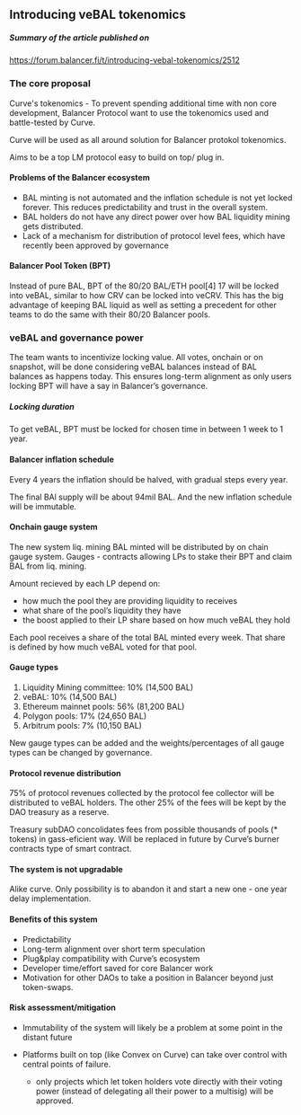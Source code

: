 ## Introducing veBAL tokenomics
##### Summary of the article published on 
https://forum.balancer.fi/t/introducing-vebal-tokenomics/2512

### The core proposal 

Curve's tokenomics - To prevent spending additional time with non core development,
Balancer Protocol want to use the tokenomics used and battle-tested by Curve.

Curve will be used as all around solution for Balancer protokol tokenomics.

Aims to be a top LM protocol easy to build on top/ plug in.





#### Problems of the Balancer ecosystem
- BAL minting is not automated and the inflation schedule is not yet locked forever.
    This reduces predictability and trust in the overall system.
- BAL holders do not have any direct power over how BAL liquidity mining gets distributed.
- Lack of a mechanism for distribution of protocol level fees, 
    which have recently been approved by governance
    



#### Balancer Pool Token (BPT)

Instead of pure BAL, BPT of the 80/20 BAL/ETH pool[4] 17 will be locked into veBAL, 
similar to how CRV can be locked into veCRV. This has the big advantage of 
keeping BAL liquid as well as setting a precedent for other teams to do the 
same with their 80/20 Balancer pools.




### veBAL and governance power

The team wants to incentivize locking value.
All votes, onchain or on snapshot, will be done considering veBAL balances 
instead of BAL balances as happens today. This ensures long-term alignment as 
only users locking BPT will have a say in Balancer’s governance.


##### Locking duration
To get veBAL, BPT must be locked for chosen time in between 1 week to 1 year.



#### Balancer inflation schedule

Every 4 years the inflation should be halved, with gradual steps every year.

The final BAl supply will be about 94mil BAL. And the new inflation schedule
will be immutable.




#### Onchain gauge system

The new system liq. mining BAL minted will be distributed by on chain gauge system.
Gauges - contracts allowing LPs to stake their BPT and claim BAL from liq. mining.

Amount recieved by each LP depend on:

-    how much the pool they are providing liquidity to receives
-    what share of the pool’s liquidity they have
-    the boost applied to their LP share based on how much veBAL they hold

Each pool receives a share of the total BAL minted every week. 
That share is defined by how much veBAL voted for that pool.



#### Gauge types

1)  Liquidity Mining committee: 10% (14,500 BAL)
2)  veBAL: 10% (14,500 BAL)
3)  Ethereum mainnet pools: 56% (81,200 BAL)
4)  Polygon pools: 17% (24,650 BAL)
5)  Arbitrum pools: 7% (10,150 BAL)

New gauge types can be added and the weights/percentages of all gauge types
 can be changed by governance. 
 
 
#### Protocol revenue distribution

75% of protocol revenues collected by the protocol fee collector will be 
distributed to veBAL holders. The other 25% of the fees will be kept by the DAO treasury as a reserve.

Treasury subDAO concolidates fees from possible thousands of pools (* tokens)
in gass-eficient way. Will be replaced in future by Curve’s burner contracts type of smart contract.

#### The system is not upgradable

Alike curve. Only possibility is to abandon it and start a new one - one year delay implementation.


#### Benefits of this system

- Predictability
- Long-term alignment over short term speculation
- Plug&play compatibility with Curve’s ecosystem
- Developer time/effort saved for core Balancer work
- Motivation for other DAOs to take a position in Balancer beyond just token-swaps.



#### Risk assessment/mitigation 

- Immutability of the system will likely be a problem at some point in the distant future
- Platforms built on top (like Convex on Curve) can take over control with central points of failure.
   
    - only projects which let token holders vote directly with their voting power (instead of delegating all their power to a multisig) will be approved.
        
    

